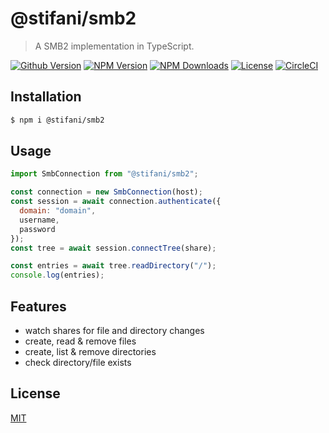 # @stifani/smb2

> A SMB2 implementation in TypeScript.

[![Github Version](https://img.shields.io/github/release/ardean/smb2.svg)](https://github.com/ardean/smb2)
[![NPM Version](https://img.shields.io/npm/v/@stifani/smb2.svg)](https://npmjs.org/package/@stifani/smb2)
[![NPM Downloads](https://img.shields.io/npm/dm/@stifani/smb2.svg)](https://npmjs.org/package/@stifani/smb2)
[![License](https://img.shields.io/npm/l/@stifani/smb2.svg)](LICENSE.md)
[![CircleCI](https://circleci.com/gh/ardean/smb2.svg?style=svg)](https://circleci.com/gh/ardean/smb2)

## Installation
```sh
$ npm i @stifani/smb2
```

## Usage
```js
import SmbConnection from "@stifani/smb2";

const connection = new SmbConnection(host);
const session = await connection.authenticate({
  domain: "domain",
  username,
  password
});
const tree = await session.connectTree(share);

const entries = await tree.readDirectory("/");
console.log(entries);
```

## Features

- watch shares for file and directory changes
- create, read & remove files
- create, list & remove directories
- check directory/file exists

## License

[MIT](LICENSE.md)